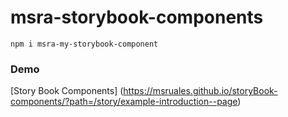# msra-storybook-components

```
npm i msra-my-storybook-component
```

### Demo
[Story Book Components] (https://msruales.github.io/storyBook-components/?path=/story/example-introduction--page)